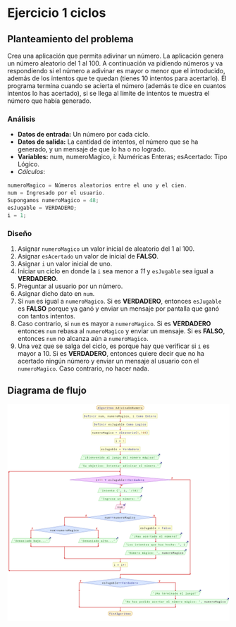 # Ejercicio 1 ciclos

## Planteamiento del problema

Crea una aplicación que permita adivinar un número. La aplicación genera un número aleatorio del 1 al 100. A continuación va pidiendo números y va respondiendo si el número a adivinar es mayor o menor que el introducido, además de los intentos que te quedan (tienes 10 intentos para acertarlo). El programa termina cuando se acierta el número (además te dice en cuantos intentos lo has acertado), si se llega al límite de intentos te muestra el número que había generado.

### Análisis

- **Datos de entrada:** Un número por cada ciclo.
- **Datos de salida:** La cantidad de intentos, el número que se ha generado, y un mensaje de que lo ha o no logrado.
- **Variables:** num, numeroMagico, i: Numéricas Enteras; esAcertado: Tipo Lógico.
- *Cálculos*:
```C
numeroMagico = Números aleatorios entre el uno y el cien.
num = Ingresado por el usuario.
Supongamos numeroMagico = 48;
esJugable = VERDADERO;
i = 1;
```

### Diseño

1. Asignar `numeroMagico` un valor inicial de aleatorio del 1 al 100.
2. Asignar `esAcertado` un valor de inicial de **FALSO**.
3. Asignar `i` un valor inicial de uno.
4. Iniciar un ciclo en donde la `i` sea menor a *11* y `esJugable` sea igual a **VERDADERO**.
5. Preguntar al usuario por un número.
6. Asignar dicho dato en `num`.
7. Si `num` es igual a `numeroMagico`. Si es **VERDADERO**, entonces `esJugable` es **FALSO** porque ya ganó y enviar un mensaje por pantalla que ganó con tantos intentos.
8. Caso contrario, si `num` es mayor a `numeroMagico`. Si es **VERDADERO** entonces `num` rebasa al `numeroMagico` y enviar un mensaje. Si es **FALSO**, entonces `num` no alcanza aún a `numeroMagico`.
9. Una vez que se salga del ciclo, es porque hay que verificar si `i` es mayor a 10. Si es **VERDADERO**, entonces quiere decir que no ha acertado ningún número y enviar un mensaje al usuario con el `numeroMagico`. Caso contrario, no hacer nada.

## Diagrama de flujo

![DFD del ejercicio 2 ciclos](./Ejercicio2DFD.png)
